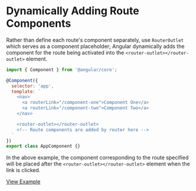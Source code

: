 # Dynamically Adding Route Components

Rather than define each route's component separately, use `RouterOutlet` which serves as a component placeholder; Angular dynamically adds the component for the route being activated into the `<router-outlet></router-outlet>` element.

```javascript
import { Component } from '@angular/core';

@Component({
  selector: 'app',
  template: `
    <nav>
      <a routerLink="/component-one">Component One</a>
      <a routerLink="/component-two">Component Two</a>
    </nav>

    <router-outlet></router-outlet>
    <!-- Route components are added by router here -->
  `
})
export class AppComponent {}
```

In the above example, the component corresponding to the route specified will be placed after the `<router-outlet></router-outlet>` element when the link is clicked.

[View Example](https://stackblitz.com/github/rangle/angular-book-examples/tree/feat-basic-router)

